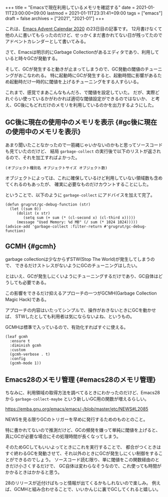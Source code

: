 +++
title = "Emacsで現在利用しているメモリを確認する"
date = 2021-01-11T23:00:00+09:00
lastmod = 2021-01-11T23:31:41+09:00
tags = ["emacs"]
draft = false
archives = ["2021", "2021-01"]
+++

これは、[Emacs Advent Calendar 2020](https://qiita.com/advent-calendar/2020/emacs) の23日目の記事です。
12月書けなくて他の人に書いてもらったのだけど、せっかくまだ書かれてない日が残ってたのでアドベントカレンダーとして書いてみる。

さて、Emacsは明示的にGarbage Collectionがあるエディタであり、利用していると時々GCが発動する。

そして、GCが発生すると動きが止まってしまうので、GC発動の閾値のチューニングがおこなわれる。
特に起動時にGCが発生すると、起動時間に影響があるため起動時だけ一時的に閾値を上げるチューニングをする人すらいる。

これまで、感覚でまあこんなもんだろ、で閾値を設定していた。
だが、実際どれぐらい使っているかがわかれば適切な閾値設定ができるのではないか、
と考え、GC後にもどれだけのメモリを利用しているのかを出力するようにした。


## GC後に現在の使用中のメモリを表示 {#gc後に現在の使用中のメモリを表示}

あまり聞いたことなかったので一筋縄じゃいかないのかもと思ってソースコードも見ていたのだけど、
結局 `garbage-collect` の実行後で以下のリストが返されるので、それを加工すればよかった。

`(オブジェクト種別名 オブジェクトサイズ オブジェクト数)`

オブジェクトによっては、これに確保しているけど利用していない領域数も含めてくれるのもあったが、
確実に必要なものだけカウントすることにした。

ということで、以下のように `garbage-collect` にアドバイスを加えて完了。

```emacs-lisp
(defun grugrut/gc-debug-function (str)
  (let ((sum 0))
     (dolist (x str)
        (setq sum (+ sum (* (cl-second x) (cl-third x)))))
     (message "Used Memory: %d MB" (/ sum (* 1024 1024)))))
(advice-add 'garbage-collect :filter-return #'grugrut/gc-debug-function)
```


## GCMH {#gcmh}

garbage collectionは少なからずSTW(Stop The World)が発生してしまうので、
できるだけストレスがないようにGCのチューニングはしたい。

とはいえ、GCが発生しにくいようにチューニングするだけであり、GC自体はどうしても必要である。

この影響をできるだけ抑えるアプローチの一つがGCMH(Garbage Collection Magic Hack)である。

アプローチの内容はいたってシンプルで、操作がおきないときにGCを動かせば、
STWしたとしても利用者は気にならないよね、というもの。

GCMHは標準で入っているので、有効化すればすぐに使える。

```emacs-lisp
(leaf gcmh
  :ensure t
  :diminish gcmh
  :custom
  (gcmh-verbose . t)
  :config
  (gcmh-mode 1))
```


## Emacs28のメモリ管理 {#emacs28のメモリ管理}

ちなみに、利用領域の取得方法を調べてるときにわかったのだけど、Emacs28から
`garbage-collect-maybe` という新しいGC用の関数が増えるらしい。

<https://emba.gnu.org/emacs/emacs/-/blob/master/etc/NEWS#L2085>

NEWSを見る限りGCのトリガーを早めに発行するためのものとのこと。

特に書かれてないので推測だけど、GCの頻発を嫌って単純に閾値を上げると、
真にGCが必要な場合にその処理時間が長くなってしまう。

そのためGCしてもいいよってときにこれを実行することで、
都合がつくときはすぐ終わるGCを発動させて、それ以外のときにGCが発生しにくい制御をすることができるのでしょう。
ソースコード読む限り、単に閾値をこの関数経由のときだけ小さくするだけで、
GC自体は変わらなそうなので、これ使っても時間がかかるときはかかると思う。

28のリリースが近付けばもっと情報が出てくるかもしれないので楽しみ。
例えば、GCMHと組み合わせることで、いいかんじに裏でGCしてくれると嬉しい。
